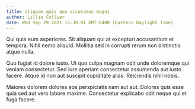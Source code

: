 ```yaml
---
title: aliquam quis quo accusamus magni
author: Lillie Collier
date: Wed Sep 29 2021 15:30:01 GMT-0400 (Eastern Daylight Time)
---
```

Qui quia eum asperiores. Sit aliquam qui at excepturi accusantium et tempora. Nihil nemo aliquid. Mollitia sed in corrupti rerum non distinctio atque nulla.

 Quo fugiat id dolore iusto. Ut quo culpa magnam odit unde doloremque qui veniam consectetur. Sed iure aperiam consectetur assumenda aut iusto facere. Atque id non aut suscipit cupiditate alias. Reiciendis nihil nobis.

 Maiores dolorem dolores eos perspiciatis nam aut aut. Dolores quis esse quia sed aut vero labore maxime. Consectetur explicabo odit neque qui et fuga facere.